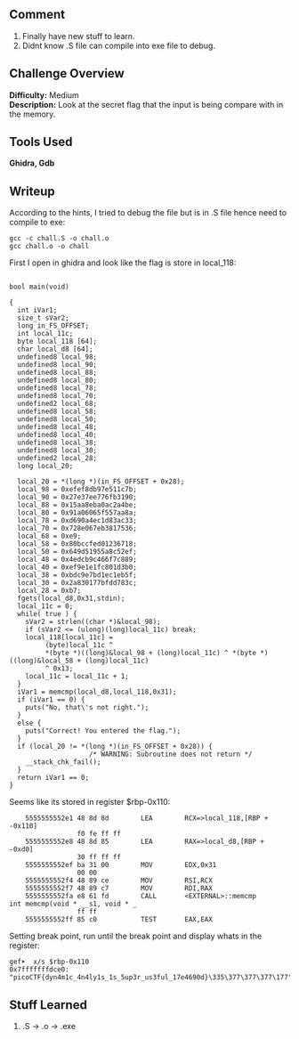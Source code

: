 ## Comment  
1. Finally have new stuff to learn.  
2. Didnt know .S file can compile into exe file to debug.  

## Challenge Overview  
**Difficulty:** Medium  
**Description:** Look at the secret flag that the input is being compare with in the memory.  
## Tools Used  
**Ghidra, Gdb**  

## Writeup  
According to the hints, I tried to debug the file but is in .S file hence need to compile to exe:  
```
gcc -c chall.S -o chall.o
gcc chall.o -o chall
```
First I open in ghidra and look like the flag is store in local_118:
```

bool main(void)

{
  int iVar1;
  size_t sVar2;
  long in_FS_OFFSET;
  int local_11c;
  byte local_118 [64];
  char local_d8 [64];
  undefined8 local_98;
  undefined8 local_90;
  undefined8 local_88;
  undefined8 local_80;
  undefined8 local_78;
  undefined8 local_70;
  undefined2 local_68;
  undefined8 local_58;
  undefined8 local_50;
  undefined8 local_48;
  undefined8 local_40;
  undefined8 local_38;
  undefined8 local_30;
  undefined2 local_28;
  long local_20;
  
  local_20 = *(long *)(in_FS_OFFSET + 0x28);
  local_98 = 0xefef8db97e511c7b;
  local_90 = 0x27e37ee776fb3190;
  local_88 = 0x15aa8eba0ac2a4be;
  local_80 = 0x91a06065f557aa8a;
  local_78 = 0xd690a4ec1d83ac33;
  local_70 = 0x728e067eb3817536;
  local_68 = 0xe9;
  local_58 = 0x80bccfed01236718;
  local_50 = 0x649d51955a8c52ef;
  local_48 = 0x4edcb9c466f7c889;
  local_40 = 0xef9e1e1fc801d3b0;
  local_38 = 0xbdc9e7bd1ec1eb5f;
  local_30 = 0x2a830177bfdd783c;
  local_28 = 0xb7;
  fgets(local_d8,0x31,stdin);
  local_11c = 0;
  while( true ) {
    sVar2 = strlen((char *)&local_98);
    if (sVar2 <= (ulong)(long)local_11c) break;
    local_118[local_11c] =
         (byte)local_11c ^
         *(byte *)((long)&local_98 + (long)local_11c) ^ *(byte *)((long)&local_58 + (long)local_11c)
         ^ 0x13;
    local_11c = local_11c + 1;
  }
  iVar1 = memcmp(local_d8,local_118,0x31);
  if (iVar1 == 0) {
    puts("No, that\'s not right.");
  }
  else {
    puts("Correct! You entered the flag.");
  }
  if (local_20 != *(long *)(in_FS_OFFSET + 0x28)) {
                    /* WARNING: Subroutine does not return */
    __stack_chk_fail();
  }
  return iVar1 == 0;
}
```
Seems like its stored in register $rbp-0x110:
```
    5555555552e1 48 8d 8d        LEA        RCX=>local_118,[RBP + -0x110]
                 f0 fe ff ff
    5555555552e8 48 8d 85        LEA        RAX=>local_d8,[RBP + -0xd0]
                 30 ff ff ff
    5555555552ef ba 31 00        MOV        EDX,0x31
                 00 00
    5555555552f4 48 89 ce        MOV        RSI,RCX
    5555555552f7 48 89 c7        MOV        RDI,RAX
    5555555552fa e8 61 fd        CALL       <EXTERNAL>::memcmp                               int memcmp(void * __s1, void * _
                 ff ff
    5555555552ff 85 c0           TEST       EAX,EAX
```
Setting break point, run until the break point and display whats in the register:
```
gef➤  x/s $rbp-0x110
0x7fffffffdce0: "picoCTF{dyn4m1c_4n4ly1s_1s_5up3r_us3ful_17e4690d}\335\377\377\377\177"
```

## Stuff Learned  
1. .S -> .o -> .exe


